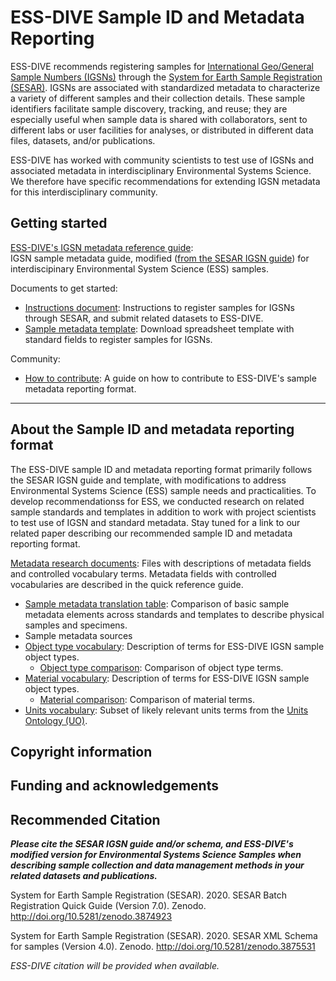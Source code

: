 # ESS-DIVE Sample ID and Metadata Reporting

ESS-DIVE recommends registering samples for [International Geo/General Sample Numbers (IGSNs)](https://www.geosamples.org/aboutigsn) through the [System for Earth Sample Registration (SESAR)](https://www.geosamples.org/). IGSNs are associated with standardized metadata to characterize a variety of different samples and their collection details. These sample identifiers facilitate sample discovery, tracking, and reuse; they are especially useful when sample data is shared with collaborators, sent to different labs or user facilities for analyses, or distributed in different data files, datasets, and/or publications. 

ESS-DIVE has worked with community scientists to test use of IGSNs and associated metadata in interdisciplinary Environmental Systems Science. We therefore have specific recommendations for extending IGSN metadata for this interdisciplinary community.

## Getting started

[ESS-DIVE's IGSN metadata reference guide](guide.md): <br>IGSN sample metadata guide, modified ([from the SESAR IGSN guide](http://doi.org/10.5281/zenodo.3874923)) for interdiscipinary Environmental System Science (ESS) samples. 

Documents to get started:
- [Instructions document](instructions.md): Instructions to register samples for IGSNs through SESAR, and submit related datasets to ESS-DIVE. 
- [Sample metadata template](sampleTemplate.xls): Download spreadsheet template with standard fields to register samples for IGSNs. 

Community: 
- [How to contribute](contribute.md): A guide on how to contribute to ESS-DIVE's sample metadata reporting format. 

---
## About the Sample ID and metadata reporting format

The ESS-DIVE sample ID and metadata reporting format primarily follows the SESAR IGSN guide and template, with modifications to address Environmental Systems Science (ESS) sample needs and practicalities. To develop recommendationss for ESS, we conducted research on related sample standards and templates in addition to work with project scientists to test use of IGSN and standard metadata. Stay tuned for a link to our related paper describing our recommended sample ID and metadata reporting format. 

[Metadata research documents](/terms): Files with descriptions of metadata fields and controlled vocabulary terms. Metadata fields with controlled vocabularies are described in the quick reference guide. 

- [Sample metadata translation table](/terms/sampleMetadataCrosswalk): Comparison of basic sample metadata elements across standards and templates to describe physical samples and specimens. 
- Sample metadata sources
- [Object type vocabulary](/terms/objectType.md): Description of terms for ESS-DIVE IGSN sample object types. 
  * [Object type comparison](/terms/ObjectTypeCrosswalk.tsv): Comparison of object type terms.
- [Material vocabulary](/terms/material.md): Description of terms for ESS-DIVE IGSN sample object types. 
  * [Material comparison](/terms/MaterialCrosswalk.tsv): Comparison of material terms. 
- [Units vocabulary](/terms/units.md): Subset of likely relevant units terms from the [Units Ontology (UO)](http://www.ontobee.org/ontology/UO).

## Copyright information

## Funding and acknowledgements

## Recommended Citation

_**Please cite the SESAR IGSN guide and/or schema, and ESS-DIVE's modified version for Environmental Systems Science Samples when describing sample collection and data management methods in your related datasets and publications.**_ 

System for Earth Sample Registration (SESAR). 2020. SESAR Batch Registration Quick Guide (Version 7.0). Zenodo. http://doi.org/10.5281/zenodo.3874923

System for Earth Sample Registration (SESAR). 2020. SESAR XML Schema for samples (Version 4.0). Zenodo. http://doi.org/10.5281/zenodo.3875531 

_ESS-DIVE citation will be provided when available._ 
